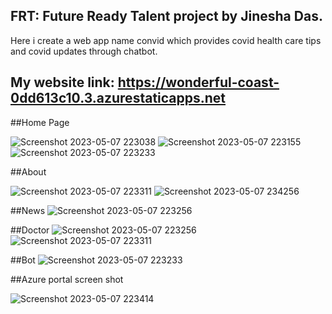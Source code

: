 ## FRT: Future Ready Talent project by Jinesha Das.
Here i create a web app name convid which provides covid health care tips and covid updates through chatbot.

## My website link: https://wonderful-coast-0dd613c10.3.azurestaticapps.net

##Home Page

![Screenshot 2023-05-07 223038](https://user-images.githubusercontent.com/81145991/236694552-f24fd461-3182-42be-b240-7861babc8cc0.png)
![Screenshot 2023-05-07 223155](https://user-images.githubusercontent.com/81145991/236694570-402951b8-dc92-4c2a-9b0d-69792d422343.png)
![Screenshot 2023-05-07 223233](https://user-images.githubusercontent.com/81145991/236694587-a353075c-eb1f-482b-a025-0e549dffaf25.png)

##About

![Screenshot 2023-05-07 223311](https://user-images.githubusercontent.com/81145991/236694634-ad475278-5508-41fd-8676-396829425eba.png)
![Screenshot 2023-05-07 234256](https://user-images.githubusercontent.com/81145991/236694875-d7213079-b5d1-406c-9c8e-60417fbedb4e.png)


##News
![Screenshot 2023-05-07 223256](https://user-images.githubusercontent.com/81145991/236694681-1e812266-6a01-4309-a9f6-fefdf8f2d889.png)

##Doctor
![Screenshot 2023-05-07 223256](https://user-images.githubusercontent.com/81145991/236694844-552c9da9-67b1-44fd-837f-c21319adc1ce.png)
![Screenshot 2023-05-07 223311](https://user-images.githubusercontent.com/81145991/236694852-bebaa047-937c-43ba-a84e-6b36bba5a405.png)

##Bot
![Screenshot 2023-05-07 223233](https://user-images.githubusercontent.com/81145991/236694905-40d67217-05d0-434a-a2e5-7ecfee0055af.png)

##Azure portal screen shot

![Screenshot 2023-05-07 223414](https://user-images.githubusercontent.com/81145991/236695013-658011b6-5cde-46c3-b1b3-5b6f7e6c97e0.png)
